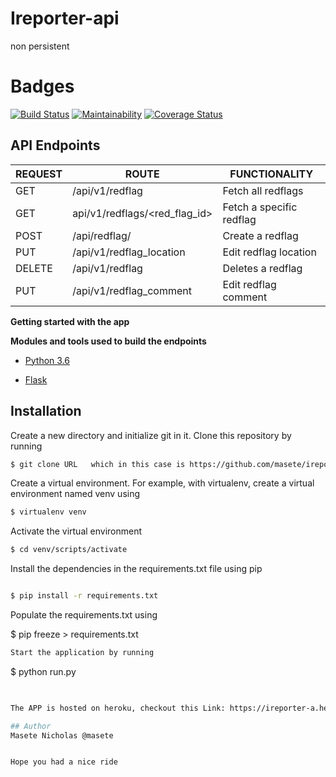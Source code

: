 # Ireporter-api
non persistent

# Badges

[![Build Status](https://travis-ci.org/masete/Ireporter-api.svg?branch=develop)](https://travis-ci.org/masete/Ireporter-api) [![Maintainability](https://api.codeclimate.com/v1/badges/145fb1609a0dd36ba71a/maintainability)](https://codeclimate.com/github/masete/Ireporter-api/maintainability)   [![Coverage Status](https://coveralls.io/repos/github/masete/Ireporter-api/badge.svg?branch=feature)](https://coveralls.io/github/masete/Ireporter-api?branch=feature)



## API Endpoints

| REQUEST | ROUTE | FUNCTIONALITY |
| ------- | ----- | ------------- |
| GET | /api/v1/redflag |Fetch all redflags|
| GET | api/v1/redflags/&lt;red_flag_id&gt; | Fetch a specific redflag |
| POST | /api/redflag/| Create a redflag|
| PUT | /api/v1/redflag_location | Edit redflag location |
| DELETE | /api/v1/redflag | Deletes a redflag |
| PUT | /api/v1/redflag_comment | Edit redflag comment |


**Getting started with the app**

**Modules and tools used to build the endpoints**

* [Python 3.6](https://docs.python.org/3/)

* [Flask](http://flask.pocoo.org/)


## Installation

Create a new directory and initialize git in it. Clone this repository by running
```sh
$ git clone URL   which in this case is https://github.com/masete/ireporter-api.git
```
Create a virtual environment. For example, with virtualenv, create a virtual environment named venv using
```sh
$ virtualenv venv
```
Activate the virtual environment
```sh
$ cd venv/scripts/activate
```
Install the dependencies in the requirements.txt file using pip
```sh

$ pip install -r requirements.txt
```
Populate the requirements.txt using

$ pip freeze  >  requirements.txt
```sh
Start the application by running
```
$ python run.py
```sh

 
The APP is hosted on heroku, checkout this Link: https://ireporter-a.herokuapp.com/

## Author
Masete Nicholas @masete


Hope you had a nice ride

